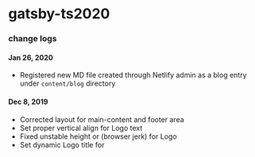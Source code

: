 # gatsby-ts2020

### change logs

#### Jan 26, 2020
- Registered new MD file created through Netlify admin as a blog entry under `content/blog` directory

#### Dec 8, 2019
- Corrected layout for main-content and footer area
- Set proper vertical align for Logo text
- Fixed unstable height or (browser jerk) for Logo
- Set dynamic Logo title for <title> tag and <Helmet>
- Fixed ALT for Logo

#### Nov 30, 2019
- cut the `develop` branch
- added plugin `gatsby-source-filesystem`
